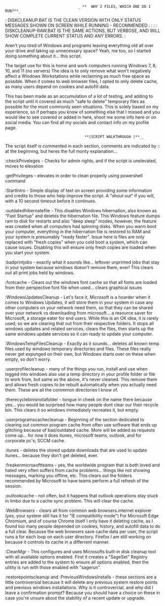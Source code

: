                                      _ **  WHY 2 FILES, WHICH ONE DO I RUN?**_

:  DISKCLEANUP.BAT IS THE CLEAN VERSION WITH ONLY STATUS MESSAGES SHOWN ON SCREEN WHILE RUNNING - RECOMMENDED  :
:                                                                                                              :
:  DISKCLEANUP-RAW.BAT IS THE SAME ACTIONS, BUT VERBOSE, AND WILL SHOW COMPLETE CURRENT STATUS AND ANY ERRORS. :

Aren't you tired of Windows and programs leaving everything old all over your drive and taking up unnecessary space? 
  Yeah, me too, so I started doing something about it... this script.

  The target use for this is home and work computers running Windows 7, 8, 10, and 11 (no servers)
The idea is to only remove what won't negatively affect a Windows Workstations while reclaiming as much free space as possible.
When it comes to web browser files, I opted to only delete cache, as many users depend on cookies and autofill data.

This has been made as an accumulation of a lot of testing, and adding to the script until 
it covered as much "safe to delete" temporary files as possible for the most commonly seen situations.
This is solely based on my experience, so if perhaps you know of something else that I missed
and you would like to see covered or added in here, shoot me some info here or on social media.
You can find all my socials and contact info on my profile page.
                                      
                                       	**|SCRIPT WALKTHROUGH |**__
					
The script itself is commented in each section, comments are indicated by :: at the beginning, but heres the full monty explanation...

:checkPriveleges - Checks for admin rights, and if the script is unelevated, moves to elevation

:getPrivileges - elevates in order to clean properly using powershell command

:StartIntro - Simple display of text on screen providing some information and credits to those who help improve the script.  A "shout out" if you will, with a 10 second timeout before it continues.

:outdatedhibernatefile - This disables Windows hibernation, also known as "Fast Startup" and deletes the hibernation file. This Windows feature dumps ram to disk for restarts and also "deep sleep" modes, however, the feature was created when all computers had spinning disks. When you warm boot your computer, everything in the hibernation file is restored to RAM and your system is presumably "ready faster".  Issue here is files are only replaced with "fresh copies" when you cold boot a system, which can cause issues. Disabling this will ensure only fresh copies are loaded when you start your system.

:badprintjobs - exactly what it sounds like... leftover unprinted jobs that stay in your system because windows doesn't remove them, ever! This clears out all print jobs held by windows.

:fontcache - Clears out the windows font cache so that all fonts are loaded from their perspective font file when used... clears graphical issues

:WindowsUpdatesCleanup - Let's face it, Microsoft is a hoarder when it comes to Windows Updates, it will store them in your system in case any other computers on your network need them, so that they can be shared over your network vs downloading from microsoft... a resource saver for Microsoft, a storage eater for end users. While this is an OK idea, it is rarely used, so we are clearing that out from their respective folders.  It stops all windows updates and related services, clears the files, then starts up the same windows update services so it can ready to update your computer.

:WindowsTempFilesCleanup - Exactly as it sounds... deletes all known temp files used by windows temporary directories and files.  These files really never get expunged on their own, but Windows starts over on these when empty, so don't worry.

:userprofilecleanup - many of the things you run, install and use when logged into windows also use a temp directory in your profile folder or file to work from, but same as the above, it's never cleaned. This remove them and allows fresh copies to be rebuilt automatically when you actually need them.  These are all the commmon directories I know of.

:therecyclebinisnotafolder - tongue in cheek on the name there because yes... you would be surprised how many people dont clear our their recycle bin. This clears it so windows immediately recreates it, but empty.

:userprogramscachecleanup - Beginning of the section dedicated to clearing out common program cache from often use software that ends up glitching because of bad/outdated cache.
More will be added as requests come up... for now it does itunes, microsoft teams, outlook, and for corporate pc's; SCCM cache.

:itunes - deletes the stored update downloads that are used to update itunes... because they don't get deleted, ever.

:freakenmicrosoftteams - yes, the worldwide program that is both loved and hated very often suffers from cache problems... things like not showing messages, marking you offline, etc.  This clears out the folders recommended by Microsoft to have teams perform a full refresh of the session.

:outlookcache - not often, but it happens that outlook operations stay stuck in limbo due to a cache sync problem.  This will clear the cache. 

:WebBrowsers - clears all from common web browsers.internet explorer (yes, your system still has it for "IE compatibility mode") For Microsoft Edge Chromium, and of course Chrome itself I only have it deleting cache, as I found too many people depended on cookies, history, and autofill data to do a full clear. Because the web browsers save cache data per user, the script runs a for each loop on each user directory.  Firefox I am still working on because it controls its cache in a differrent manner.

:CleanMgr - This configures and uses Microsofts built-in disk cleanup tool with all available options enabled.  First it creates a "SageSet" Registry entries are added to the system to ensure all options enabled, then the ulitity is run with those enabled with "sagerun".

:restorepointscleanup
and
:PreviousWindowsInstalls - these sections are a little controversial because it will delete any previous system restore points and previous windows installations.  Why is it controvercial, and why did I leave a confirmation prompt?  Because you should have a choice on these in case you're unsure about the stability of a recent update or upgrade.



